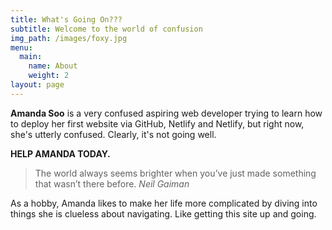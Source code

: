 ```yaml
---
title: What's Going On???
subtitle: Welcome to the world of confusion
img_path: /images/foxy.jpg
menu:
  main:
    name: About
    weight: 2
layout: page
---
```

**Amanda Soo** is a very confused aspiring web developer trying to learn how to deploy her first website via GitHub, Netlify and Netlify, but right now, she's utterly confused. Clearly, it's not going well.

**HELP AMANDA TODAY.**

> The world always seems brighter when you’ve just made something that wasn’t there before. <cite>Neil Gaiman</cite>

As a hobby, Amanda likes to make her life more complicated by diving into things she is clueless about navigating. Like getting this site up and going.
